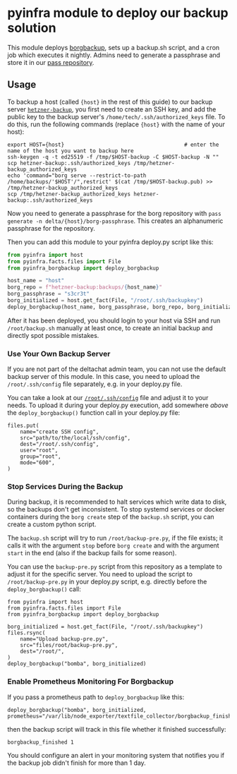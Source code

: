 # pyinfra module to deploy our backup solution

This module deploys [borgbackup](https://www.borgbackup.org/),
sets up a backup.sh script,
and a cron job which executes it nightly.
Admins need to generate a passphrase
and store it in our [pass repository](https://git.0x90.space/delta/pass).

## Usage

To backup a host
(called `{host}` in the rest of this guide)
to our backup server [`hetzner-backup`](https://github.com/deltachat/sysadmin/tree/master/backup),
you first need to create an SSH key,
and add the public key to the backup server's
`/home/tech/.ssh/authorized_keys` file.
To do this, run the following commands
(replace `{host}` with the name of your host):

```
export HOST={host}                                      # enter the name of the host you want to backup here
ssh-keygen -q -t ed25519 -f /tmp/$HOST-backup -C $HOST-backup -N ""
scp hetzner-backup:.ssh/authorized_keys /tmp/hetzner-backup_authorized_keys
echo 'command="borg serve --restrict-to-path /home/backups/'$HOST'/",restrict' $(cat /tmp/$HOST-backup.pub) >> /tmp/hetzner-backup_authorized_keys
scp /tmp/hetzner-backup_authorized_keys hetzner-backup:.ssh/authorized_keys
```

Now you need to generate a passphrase for the borg repository
with `pass generate -n delta/{host}/borg-passphrase`.
This creates an alphanumeric passphrase for the repository.

Then you can add this module to your pyinfra deploy.py script like this:

```python
from pyinfra import host
from pyinfra.facts.files import File
from pyinfra_borgbackup import deploy_borgbackup

host_name = "host"
borg_repo = f"hetzner-backup:backups/{host_name}"
borg_passphrase = "s3cr3t"
borg_initialized = host.get_fact(File, "/root/.ssh/backupkey")
deploy_borgbackup(host_name, borg_passphrase, borg_repo, borg_initialized)
```

After it has been deployed,
you should login to your host via SSH
and run `/root/backup.sh` manually at least once,
to create an initial backup
and directly spot possible mistakes.

### Use Your Own Backup Server

If you are not part of the deltachat admin team,
you can not use the default backup server of this module.
In this case, you need to upload the `/root/.ssh/config` file separately,
e.g. in your deploy.py file.

You can take a look at our [`/root/.ssh/config`](https://github.com/deltachat/pyinfra-borgbackup/blob/main/pyinfra_borgbackup/dot_ssh/config) file
and adjust it to your needs.
To upload it during your deploy.py execution,
add somewhere *above* the `deploy_borgbackup()` function call
in your deploy.py file:

```
files.put(
    name="create SSH config",
    src="path/to/the/local/ssh/config",
    dest="/root/.ssh/config",
    user="root",
    group="root",
    mode="600",
)
```

### Stop Services During the Backup

During backup,
it is recommended to halt services
which write data to disk,
so the backups don't get inconsistent.
To stop systemd services
or docker containers
during the `borg create` step
of the `backup.sh` script,
you can create a custom python script.

The `backup.sh` script will try to run `/root/backup-pre.py`,
if the file exists;
it calls it with the argument `stop` before `borg create`
and with the argument `start` in the end
(also if the backup fails for some reason).

You can use the `backup-pre.py` script from this repository
as a template to adjust it for the specific server.
You need to upload the script to `/root/backup-pre.py`
in your deploy.py script,
e.g. directly before the `deploy_borgbackup()` call:

```
from pyinfra import host
from pyinfra.facts.files import File
from pyinfra_borgbackup import deploy_borgbackup

borg_initialized = host.get_fact(File, "/root/.ssh/backupkey")
files.rsync(
    name="Upload backup-pre.py",
    src="files/root/backup-pre.py",
    dest="/root/",
)
deploy_borgbackup("bomba", borg_initialized)
```

### Enable Prometheus Monitoring For Borgbackup

If you pass a prometheus path to `deploy_borgbackup` like this:

```
deploy_borgbackup("bomba", borg_initialized, prometheus="/var/lib/node_exporter/textfile_collector/borgbackup_finished.prom")
```

then the backup script will track in this file whether it finished successfully:

```
borgbackup_finished 1
```

You should configure an alert in your monitoring system
that notifies you if the backup job didn't finish for more than 1 day.


